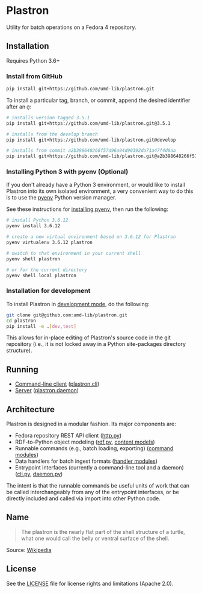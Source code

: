 # Plastron

Utility for batch operations on a Fedora 4 repository.

## Installation

Requires Python 3.6+

### Install from GitHub

```bash
pip install git+https://github.com/umd-lib/plastron.git
```

To install a particular tag, branch, or commit, append the desired identifier
after an `@`:

```bash
# installs version tagged 3.5.1
pip install git+https://github.com/umd-lib/plastron.git@3.5.1

# installs from the develop branch
pip install git+https://github.com/umd-lib/plastron.git@develop

# installs from commit a2b398648266f57d96a94d90392da71a47f4d0aa
pip install git+https://github.com/umd-lib/plastron.git@a2b398648266f57d96a94d90392da71a47f4d0aa
```

### Installing Python 3 with pyenv (Optional)

If you don't already have a Python 3 environment, or would like to install
Plastron into its own isolated environment, a very convenient way to do this is
to use the [pyenv] Python version manager.

See these instructions for [installing pyenv](https://github.com/pyenv/pyenv#installation),
then run the following:

```bash
# install Python 3.6.12
pyenv install 3.6.12

# create a new virtual environment based on 3.6.12 for Plastron
pyenv virtualenv 3.6.12 plastron

# switch to that environment in your current shell
pyenv shell plastron

# or for the current directory
pyenv shell local plastron
```

### Installation for development

To install Plastron in [development mode], do the following:

```bash
git clone git@github.com:umd-lib/plastron.git
cd plastron
pip install -e .[dev,test]
```

This allows for in-place editing of Plastron's source code in the git
repository (i.e., it is not locked away in a Python site-packages directory
structure).

## Running

* [Command-line client](docs/cli.md) ([plastron.cli](plastron/cli.py))
* [Server](docs/daemon.md) ([plastron.daemon](plastron/daemon.py))

## Architecture

Plastron is designed in a modular fashion. Its major components are:

* Fedora repository REST API client ([http.py](plastron/http.py))
* RDF-to-Python object modeling ([rdf.py](plastron/rdf.py), [content models](plastron/models))
* Runnable commands (e.g., batch loading, exporting) ([command modules](plastron/commands))
* Data handlers for batch ingest formats ([handler modules](plastron/handlers))
* Entrypoint interfaces (currently a command-line tool and
  a daemon) ([cli.py](plastron/cli.py), [daemon.py](plastron/daemon.py))

The intent is that the runnable commands be useful units of work that can be
called interchangeably from any of the entrypoint interfaces, or be directly
included and called via import into other Python code.

## Name

> The plastron is the nearly flat part of the shell structure of a turtle,
> what one would call the belly or ventral surface of the shell.

Source: [Wikipedia](https://en.wikipedia.org/wiki/Turtle_shell#Plastron)

## License

See the [LICENSE](LICENSE.md) file for license rights and limitations (Apache 2.0).

[pyenv]: https://github.com/pyenv/pyenv
[development mode]: https://packaging.python.org/tutorials/installing-packages/#installing-from-vcs
